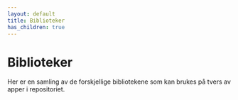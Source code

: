 ```yaml
---
layout: default
title: Biblioteker
has_children: true
---
```


# Biblioteker

Her er en samling av de forskjellige bibliotekene som kan brukes på tvers av apper i repositoriet.